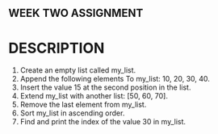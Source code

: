 ## WEEK TWO ASSIGNMENT

# DESCRIPTION

 1. Create an empty list called my_list.
 2. Append the following elements To my_list: 10, 20, 30, 40.
 3. Insert the value 15 at the second position in the list.
 4. Extend my_list with another list: [50, 60, 70].
 5. Remove the last element from my_list.
 6. Sort my_list in ascending order.
 7. Find and print the index of the value 30 in my_list.

